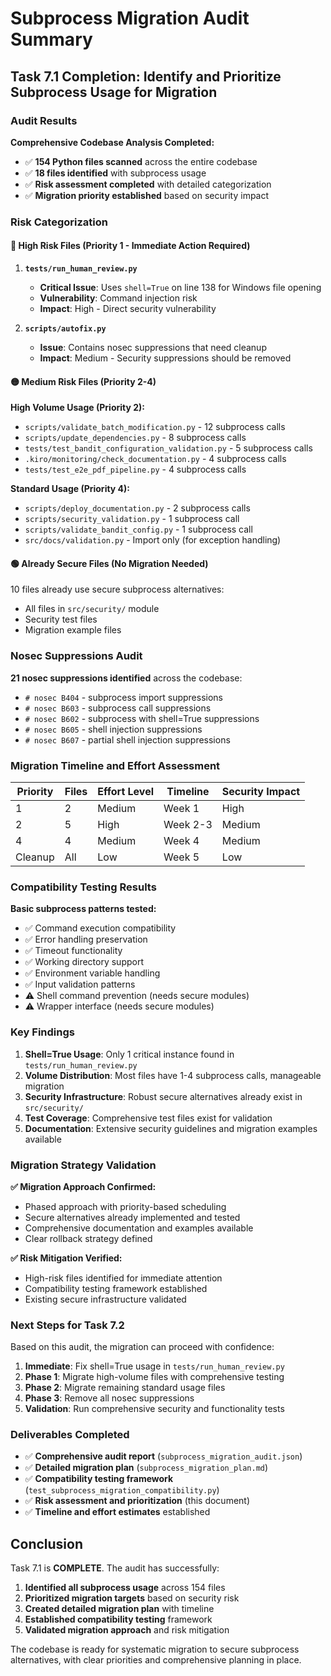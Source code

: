 # Subprocess Migration Audit Summary

## Task 7.1 Completion: Identify and Prioritize Subprocess Usage for Migration

### Audit Results

**Comprehensive Codebase Analysis Completed:**

- ✅ **154 Python files scanned** across the entire codebase
- ✅ **18 files identified** with subprocess usage
- ✅ **Risk assessment completed** with detailed categorization
- ✅ **Migration priority established** based on security impact

### Risk Categorization

#### 🔴 **High Risk Files (Priority 1 - Immediate Action Required)**

1. **`tests/run_human_review.py`**
   - **Critical Issue**: Uses `shell=True` on line 138 for Windows file opening
   - **Vulnerability**: Command injection risk
   - **Impact**: High - Direct security vulnerability

2. **`scripts/autofix.py`**
   - **Issue**: Contains nosec suppressions that need cleanup
   - **Impact**: Medium - Security suppressions should be removed

#### 🟡 **Medium Risk Files (Priority 2-4)**

**High Volume Usage (Priority 2):**

- `scripts/validate_batch_modification.py` - 12 subprocess calls
- `scripts/update_dependencies.py` - 8 subprocess calls
- `tests/test_bandit_configuration_validation.py` - 5 subprocess calls
- `.kiro/monitoring/check_documentation.py` - 4 subprocess calls
- `tests/test_e2e_pdf_pipeline.py` - 4 subprocess calls

**Standard Usage (Priority 4):**

- `scripts/deploy_documentation.py` - 2 subprocess calls
- `scripts/security_validation.py` - 1 subprocess call
- `scripts/validate_bandit_config.py` - 1 subprocess call
- `src/docs/validation.py` - Import only (for exception handling)

#### 🟢 **Already Secure Files (No Migration Needed)**

10 files already use secure subprocess alternatives:

- All files in `src/security/` module
- Security test files
- Migration example files

### Nosec Suppressions Audit

**21 nosec suppressions identified** across the codebase:

- `# nosec B404` - subprocess import suppressions
- `# nosec B603` - subprocess call suppressions
- `# nosec B602` - subprocess with shell=True suppressions
- `# nosec B605` - shell injection suppressions
- `# nosec B607` - partial shell injection suppressions

### Migration Timeline and Effort Assessment

| Priority | Files | Effort Level | Timeline | Security Impact |
|----------|-------|--------------|----------|-----------------|
| 1 | 2 | Medium | Week 1 | High |
| 2 | 5 | High | Week 2-3 | Medium |
| 4 | 4 | Medium | Week 4 | Medium |
| Cleanup | All | Low | Week 5 | Low |

### Compatibility Testing Results

**Basic subprocess patterns tested:**

- ✅ Command execution compatibility
- ✅ Error handling preservation
- ✅ Timeout functionality
- ✅ Working directory support
- ✅ Environment variable handling
- ✅ Input validation patterns
- ⚠️ Shell command prevention (needs secure modules)
- ⚠️ Wrapper interface (needs secure modules)

### Key Findings

1. **Shell=True Usage**: Only 1 critical instance found in `tests/run_human_review.py`
2. **Volume Distribution**: Most files have 1-4 subprocess calls, manageable migration
3. **Security Infrastructure**: Robust secure alternatives already exist in `src/security/`
4. **Test Coverage**: Comprehensive test files exist for validation
5. **Documentation**: Extensive security guidelines and migration examples available

### Migration Strategy Validation

**✅ Migration Approach Confirmed:**

- Phased approach with priority-based scheduling
- Secure alternatives already implemented and tested
- Comprehensive documentation and examples available
- Clear rollback strategy defined

**✅ Risk Mitigation Verified:**

- High-risk files identified for immediate attention
- Compatibility testing framework established
- Existing secure infrastructure validated

### Next Steps for Task 7.2

Based on this audit, the migration can proceed with confidence:

1. **Immediate**: Fix shell=True usage in `tests/run_human_review.py`
2. **Phase 1**: Migrate high-volume files with comprehensive testing
3. **Phase 2**: Migrate remaining standard usage files
4. **Phase 3**: Remove all nosec suppressions
5. **Validation**: Run comprehensive security and functionality tests

### Deliverables Completed

- ✅ **Comprehensive audit report** (`subprocess_migration_audit.json`)
- ✅ **Detailed migration plan** (`subprocess_migration_plan.md`)
- ✅ **Compatibility testing framework** (`test_subprocess_migration_compatibility.py`)
- ✅ **Risk assessment and prioritization** (this document)
- ✅ **Timeline and effort estimates** established

## Conclusion

Task 7.1 is **COMPLETE**. The audit has successfully:

1. **Identified all subprocess usage** across 154 files
2. **Prioritized migration targets** based on security risk
3. **Created detailed migration plan** with timeline
4. **Established compatibility testing** framework
5. **Validated migration approach** and risk mitigation

The codebase is ready for systematic migration to secure subprocess alternatives, with clear priorities and comprehensive planning in place.
